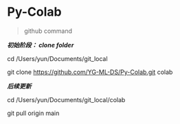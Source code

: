 # Py-Colab
> github command

***初始阶段： clone folder***

cd /Users/yun/Documents/git_local

git clone https://github.com/YG-ML-DS/Py-Colab.git colab

***后续更新***

cd /Users/yun/Documents/git_local/colab

git pull origin main
